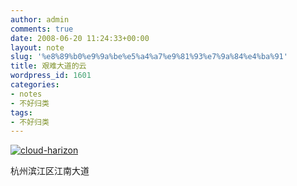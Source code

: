 ```yaml
---
author: admin
comments: true
date: 2008-06-20 11:24:33+00:00
layout: note
slug: '%e8%89%b0%e9%9a%be%e5%a4%a7%e9%81%93%e7%9a%84%e4%ba%91'
title: 艰难大道的云
wordpress_id: 1601
categories:
- notes
- 不好归类
tags:
- 不好归类
---
```


[![cloud-harizon](http://pic.yupoo.com/ctb.my/951925bf0791/medium.jpg)](http://www.yupoo.com/photos/view?id=ff8080811aa55ebe011aa5b0a13c0964)

杭州滨江区江南大道
